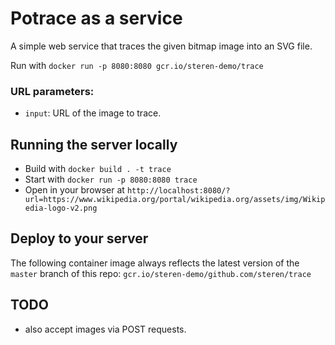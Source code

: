 # Potrace as a service

A simple web service that traces the given bitmap image into an SVG file. 

Run with `docker run -p 8080:8080 gcr.io/steren-demo/trace`

### URL parameters:

* `input`: URL of the image to trace.

## Running the server locally

* Build with `docker build . -t trace`
* Start with `docker run -p 8080:8080 trace`
* Open in your browser at `http://localhost:8080/?url=https://www.wikipedia.org/portal/wikipedia.org/assets/img/Wikipedia-logo-v2.png`

## Deploy to your server

The following container image always reflects the latest version of the `master` branch of this repo: `gcr.io/steren-demo/github.com/steren/trace`

## TODO

* also accept images via POST requests.

